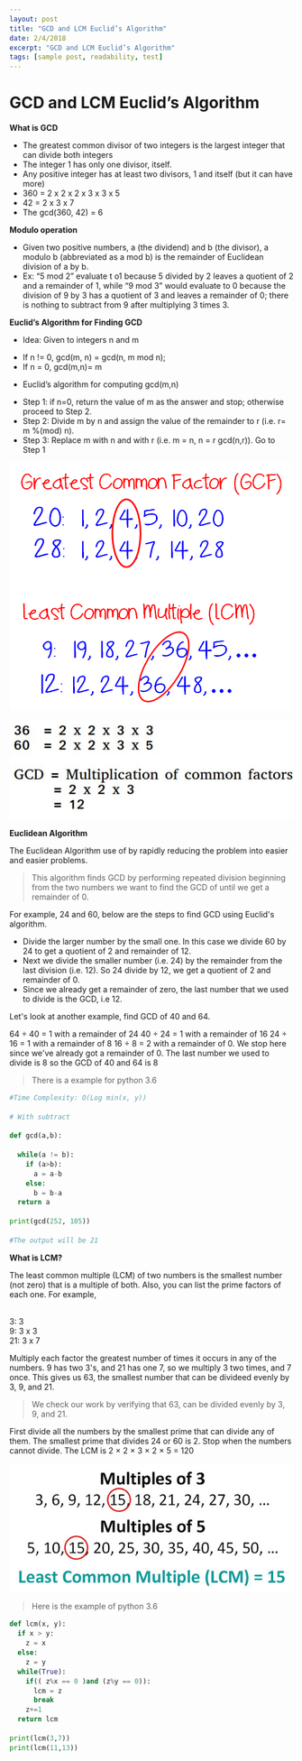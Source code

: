 ```yaml
---
layout: post
title: "GCD and LCM Euclid’s Algorithm"
date: 2/4/2018
excerpt: "GCD and LCM Euclid’s Algorithm"
tags: [sample post, readability, test]
---
```

**GCD and LCM Euclid’s Algorithm**
===
**What is GCD** 

+	The greatest common divisor of two integers is the largest integer that can divide both integers
+	The integer 1 has only one divisor, itself. 
+	Any positive integer has at least two divisors, 1 and itself (but it can have more)
+	360 = 2 x 2 x 2 x 3 x 3 x 5
+	42 = 2 x 3 x 7
+	The gcd(360, 42) =  6

**Modulo operation** 

+	Given two positive numbers, a (the dividend) and b (the divisor), a modulo b (abbreviated as a mod b) is the remainder of Euclidean division of a by b.
+	Ex: “5 mod 2” evaluate t o1 because 5 divided by 2 leaves a quotient of 2 and a remainder of 1, while “9 mod 3” would evaluate to 0 because the division of 9 by 3 has a quotient of 3 and leaves a remainder of 0; there is nothing to subtract from 9 after multiplying 3 times 3.

**Euclid’s Algorithm for Finding GCD**

+	Idea: Given to integers n and m 
-	If n != 0, gcd(m, n) = gcd(n, m mod n);
-	If n = 0, gcd(m,n)= m
+	Euclid’s algorithm for computing gcd(m,n)
-	Step 1: if n=0, return the value of m as the answer and stop; otherwise proceed to Step 2.
-	Step 2: Divide m by n and assign the value of the remainder to r (i.e. r= m %(mod) n).
-	Step 3: Replace m with n and with r (i.e. m = n, n = r  gcd(n,r)). Go to Step 1


![GCF-LCM-list-method](/assets/img/GCF-LCM-list-method.png)

![GCD](/assets/img/GCD.jpg)

**Euclidean Algorithm**

The Euclidean Algorithm use of by rapidly reducing the problem into easier and easier problems. 

> This algorithm finds GCD by performing repeated division beginning from the two numbers we want to find the GCD of until we get a remainder of 0. 

For example, 24 and 60, below are the steps to find GCD using Euclid's algorithm.

+ Divide the larger number by the small one. In this case we divide 60 by 24 to get a quotient of 2 and remainder of 12.
+ Next we divide the smaller number (i.e. 24) by the remainder from the last division (i.e. 12). So 24 divide by 12, we get a quotient of 2 and remainder of 0.
+ Since we already get a remainder of zero, the last number that we used to divide is the GCD, i.e 12.

Let's look at another example, find GCD of 40 and 64.

64 ÷ 40 = 1 with a remainder of 24
40 ÷ 24 = 1 with a remainder of 16
24 ÷ 16 = 1 with a remainder of 8
16 ÷ 8 = 2 with a remainder of 0.
We stop here since we've already got a remainder of 0. The last number we used to divide is 8 so the GCD of 40 and 64 is 8

> There is a example for python 3.6 

```python
#Time Complexity: O(Log min(x, y))

# With subtract 

def gcd(a,b):
  
  while(a != b):
    if (a>b):
      a = a-b
    else:
      b = b-a
  return a
  
print(gcd(252, 105))

#The output will be 21
```

**What is LCM?**

The least common multiple (LCM) of two numbers is the smallest number (not zero) that is a multiple of both.
Also, you can list the prime factors of each one. For example,

<br /> 3: 3
<br /> 9: 3 x 3
<br /> 21: 3 x 7

Multiply each factor the greatest number of times it occurs in any of the numbers. 9 has two 3's, and 21 has one 7, so we multiply 3 two times, and 7 once. This gives us 63, the smallest number that can be divideed evenly by 3, 9, and 21.

> We check our work by verifying that 63, can be divided evenly by 3, 9, and 21.

First divide all the numbers by the smallest prime that can divide any of them. The smallest prime that divides 24 or 60 is 2. Stop when the numbers cannot divide. The LCM is 2 × 2 × 3 × 2 × 5 = 120

![LCM](/assets/img/LCM.jpg)

> Here is the example of python 3.6

```python
def lcm(x, y):  
  if x > y:
    z = x
  else:
    z = y
  while(True):  
    if(( z%x == 0 )and (z%y == 0)):
      lcm = z
      break
    z+=1  
  return lcm
  
print(lcm(3,7))
print(lcm(11,13))
```

